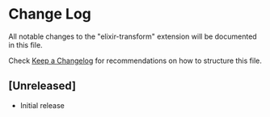 # Change Log

All notable changes to the "elixir-transform" extension will be documented in this file.

Check [Keep a Changelog](http://keepachangelog.com/) for recommendations on how to structure this file.

## [Unreleased]

- Initial release
